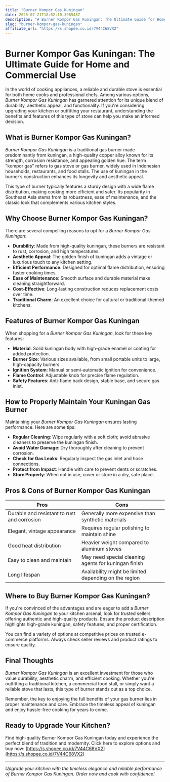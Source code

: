 ```yaml
---
title: "Burner Kompor Gas Kuningan"
date: 2025-07-21T18:52:10.396548Z
description: "# Burner Kompor Gas Kuningan: The Ultimate Guide for Home and Commercial Use..."
slug: "burner-kompor-gas-kuningan"
affiliate_url: "https://s.shopee.co.id/7V44C68VX2"
---
```

# Burner Kompor Gas Kuningan: The Ultimate Guide for Home and Commercial Use

In the world of cooking appliances, a reliable and durable stove is essential for both home cooks and professional chefs. Among various options, *Burner Kompor Gas Kuningan* has garnered attention for its unique blend of durability, aesthetic appeal, and functionality. If you're considering upgrading your kitchen or outfitting your restaurant, understanding the benefits and features of this type of stove can help you make an informed decision.

## What is Burner Kompor Gas Kuningan?

*Burner Kompor Gas Kuningan* is a traditional gas burner made predominantly from kuningan, a high-quality copper alloy known for its strength, corrosion resistance, and appealing golden hue. The term "kompor gas" refers to gas stove or gas burner, widely used in Indonesian households, restaurants, and food stalls. The use of kuningan in the burner’s construction enhances its longevity and aesthetic appeal.

This type of burner typically features a sturdy design with a wide flame distribution, making cooking more efficient and safer. Its popularity in Southeast Asia stems from its robustness, ease of maintenance, and the classic look that complements various kitchen styles.

## Why Choose Burner Kompor Gas Kuningan?

There are several compelling reasons to opt for a *Burner Kompor Gas Kuningan*:

- **Durability**: Made from high-quality kuningan, these burners are resistant to rust, corrosion, and high temperatures.
- **Aesthetic Appeal**: The golden finish of kuningan adds a vintage or luxurious touch to any kitchen setting.
- **Efficient Performance**: Designed for optimal flame distribution, ensuring faster cooking times.
- **Ease of Maintenance**: Smooth surface and durable material make cleaning straightforward.
- **Cost-Effective**: Long-lasting construction reduces replacement costs over time.
- **Traditional Charm**: An excellent choice for cultural or traditional-themed kitchens.

## Features of Burner Kompor Gas Kuningan

When shopping for a *Burner Kompor Gas Kuningan*, look for these key features:

- **Material**: Solid kuningan body with high-grade enamel or coating for added protection.
- **Burner Size**: Various sizes available, from small portable units to large, high-capacity burners.
- **Ignition System**: Manual or semi-automatic ignition for convenience.
- **Flame Control**: Adjustable knob for precise flame regulation.
- **Safety Features**: Anti-flame back design, stable base, and secure gas inlet.

## How to Properly Maintain Your Kuningan Gas Burner

Maintaining your *Burner Kompor Gas Kuningan* ensures lasting performance. Here are some tips:

- **Regular Cleaning**: Wipe regularly with a soft cloth; avoid abrasive cleaners to preserve the kuningan finish.
- **Avoid Water Damage**: Dry thoroughly after cleaning to prevent corrosion.
- **Check for Gas Leaks**: Regularly inspect the gas inlet and hose connections.
- **Protect from Impact**: Handle with care to prevent dents or scratches.
- **Store Properly**: When not in use, cover or store in a dry, safe place.

## Pros & Cons of Burner Kompor Gas Kuningan

| **Pros** | **Cons** |
|-------------|------------|
| Durable and resistant to rust and corrosion | Generally more expensive than synthetic materials |
| Elegant, vintage appearance | Requires regular polishing to maintain shine |
| Good heat distribution | Heavier weight compared to aluminum stoves |
| Easy to clean and maintain | May need special cleaning agents for kuningan finish |
| Long lifespan | Availability might be limited depending on the region |

## Where to Buy Burner Kompor Gas Kuningan?

If you're convinced of the advantages and are eager to add a *Burner Kompor Gas Kuningan* to your kitchen arsenal, look for trusted sellers offering authentic and high-quality products. Ensure the product description highlights high-grade kuningan, safety features, and proper certification.

You can find a variety of options at competitive prices on trusted e-commerce platforms. Always check seller reviews and product ratings to ensure quality.

## Final Thoughts

*Burner Kompor Gas Kuningan* is an excellent investment for those who value durability, aesthetic charm, and efficient cooking. Whether you're outfitting a traditional kitchen, a commercial food stall, or simply want a reliable stove that lasts, this type of burner stands out as a top choice.

Remember, the key to enjoying the full benefits of your gas burner lies in proper maintenance and care. Embrace the timeless appeal of kuningan and enjoy hassle-free cooking for years to come.

## Ready to Upgrade Your Kitchen? 

Find high-quality Burner Kompor Gas Kuningan today and experience the perfect blend of tradition and modernity. Click here to explore options and buy now: [https://s.shopee.co.id/7V44C68VX2](https://s.shopee.co.id/7V44C68VX2)

---

*Upgrade your kitchen with the timeless elegance and reliable performance of Burner Kompor Gas Kuningan. Order now and cook with confidence!*